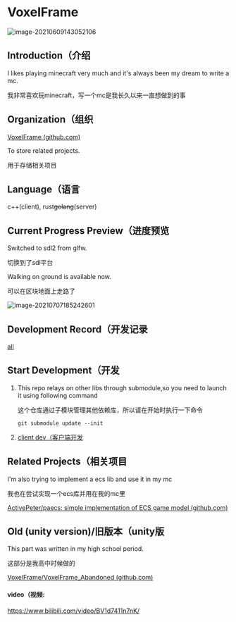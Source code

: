 # VoxelFrame

![image-20210609143052106](https://hanbaoaaa.xyz/tuchuang/images/2021/06/09/image-20210609143052106.png)

## Introduction（介绍

I likes playing minecraft very much and it's always been my dream to write a mc.

我非常喜欢玩minecraft，写一个mc是我长久以来一直想做到的事

## Organization（组织

[VoxelFrame (github.com)](https://github.com/VoxelFrame)   

To store related projects.

用于存储相关项目

## Language（语言

c++(client), rust~~golang~~(server)

## Current Progress Preview（进度预览

Switched to sdl2 from glfw.

切换到了sdl平台

Walking on ground is available now.

可以在区块地面上走路了

![image-20210707185242601](https://hanbaoaaa.xyz/tuchuang/images/2021/07/07/image-20210707185242601.png)

## Development Record（开发记录

[all](./markdown/record.md)

## Start Development（开发

1. This repo relays on other libs through submodule,so you need to launch it using following command

   这个仓库通过子模块管理其他依赖库，所以请在开始时执行一下命令

   ```
   git submodule update --init
   ```

2. [client dev（客户端开发](./markdown/client_start.md)

## Related Projects（相关项目

I'm also trying to implement a ecs lib and use it in my mc

我也在尝试实现一个ecs库并用在我的mc里

[ActivePeter/paecs: simple implementation of ECS game model (github.com)](https://github.com/ActivePeter/paecs)

## Old (unity version)/旧版本（unity版

This part was written in my high school period.

这部分是我高中时候做的

[VoxelFrame/VoxelFrame_Abandoned (github.com)](https://github.com/VoxelFrame/VoxelFrame_Abandoned)

#### video（视频:

https://www.bilibili.com/video/BV1d7411n7nK/